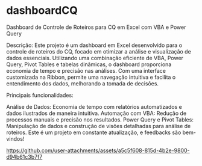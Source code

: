 # dashboardCQ
Dashboard de Controle de Roteiros para CQ em Excel com VBA e Power Query

Descrição:
Este projeto é um dashboard em Excel desenvolvido para o controle de roteiros do CQ, focado em otimizar a análise e visualização de dados essenciais. Utilizando uma combinação eficiente de VBA, Power Query, Pivot Tables e tabelas dinâmicas, o dashboard proporciona economia de tempo e precisão nas análises. Com uma interface customizada na Ribbon, permite uma navegação intuitiva e facilita o entendimento dos dados, melhorando a tomada de decisões.

Principais funcionalidades:

Análise de Dados: Economia de tempo com relatórios automatizados e dados ilustrados de maneira intuitiva.
Automação com VBA: Redução de processos manuais e precisão nos resultados.
Power Query e Pivot Tables: Manipulação de dados e construção de visões detalhadas para análise de roteiros.
Este é um projeto em constante atualização, e feedbacks são bem-vindos!



https://github.com/user-attachments/assets/a5c5f608-815d-4b2e-9800-d94b61c3b7f7

